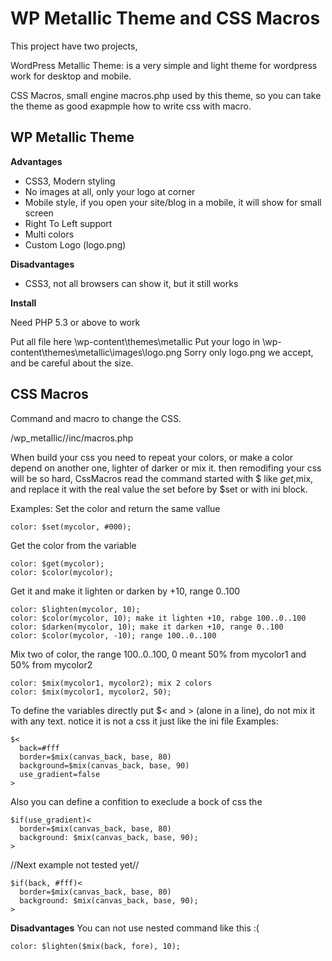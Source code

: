 WP Metallic Theme and CSS Macros
===========

This project have two projects,

WordPress Metallic Theme: is a very simple and light theme for wordpress work for desktop and mobile.

CSS Macros, small engine macros.php used by this theme, so you can take the theme as good exapmple how to write css with macro.

WP Metallic Theme
-----------------

**Advantages**

* CSS3, Modern styling
* No images at all, only your logo at corner
* Mobile style, if you open your site/blog in a mobile, it will show for small screen
* Right To Left support
* Multi colors
* Custom Logo (logo.png)

**Disadvantages**

* CSS3, not all browsers can show it, but it still works

**Install**

Need PHP 5.3 or above to work

Put all file here \wp-content\themes\metallic
Put your logo in \wp-content\themes\metallic\images\logo.png
Sorry only logo.png we accept, and be careful about the size.

CSS Macros
----------

Command and macro to change the CSS.

  /wp_metallic//inc/macros.php

When build your css you need to repeat your colors, or make a color depend on another one, lighter of darker or mix it.
then remodifing your css will be so hard, CssMacros read the command started with $ like $get,$mix, and replace it with the real value the set before by $set or with ini block.

Examples:
Set the color and return the same vallue

    color: $set(mycolor, #000);
    
Get the color from the variable

    color: $get(mycolor); 
    color: $color(mycolor); 

Get it and make it lighten or darken by +10, range 0..100

    color: $lighten(mycolor, 10); 
    color: $color(mycolor, 10); make it lighten +10, rabge 100..0..100
    color: $darken(mycolor, 10); make it darken +10, range 0..100
    color: $color(mycolor, -10); range 100..0..100

Mix two of color, the range 100..0..100, 0 meant 50% from mycolor1 and 50% from mycolor2

    color: $mix(mycolor1, mycolor2); mix 2 colors
    color: $mix(mycolor1, mycolor2, 50);

To define the variables directly put $< and > (alone in a line), do not mix it with any text.
notice it is not a css it just like the ini file
Examples:

    $<
      back=#fff
      border=$mix(canvas_back, base, 80)
      background=$mix(canvas_back, base, 90)
      use_gradient=false
    >

Also you can define a confition to execlude a bock of css the

    $if(use_gradient)<
      border=$mix(canvas_back, base, 80)
      background: $mix(canvas_back, base, 90);
    >

//Next example not tested yet//

    $if(back, #fff)<
      border=$mix(canvas_back, base, 80)
      background: $mix(canvas_back, base, 90);
    >

**Disadvantages**
You can not use nested command like this :(

    color: $lighten($mix(back, fore), 10);
